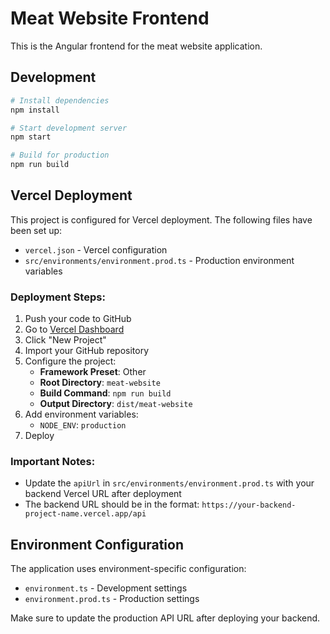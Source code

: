 # Meat Website Frontend

This is the Angular frontend for the meat website application.

## Development

```bash
# Install dependencies
npm install

# Start development server
npm start

# Build for production
npm run build
```

## Vercel Deployment

This project is configured for Vercel deployment. The following files have been set up:

- `vercel.json` - Vercel configuration
- `src/environments/environment.prod.ts` - Production environment variables

### Deployment Steps:

1. Push your code to GitHub
2. Go to [Vercel Dashboard](https://vercel.com/dashboard)
3. Click "New Project"
4. Import your GitHub repository
5. Configure the project:
   - **Framework Preset**: Other
   - **Root Directory**: `meat-website`
   - **Build Command**: `npm run build`
   - **Output Directory**: `dist/meat-website`
6. Add environment variables:
   - `NODE_ENV`: `production`
7. Deploy

### Important Notes:

- Update the `apiUrl` in `src/environments/environment.prod.ts` with your backend Vercel URL after deployment
- The backend URL should be in the format: `https://your-backend-project-name.vercel.app/api`

## Environment Configuration

The application uses environment-specific configuration:

- `environment.ts` - Development settings
- `environment.prod.ts` - Production settings

Make sure to update the production API URL after deploying your backend.
